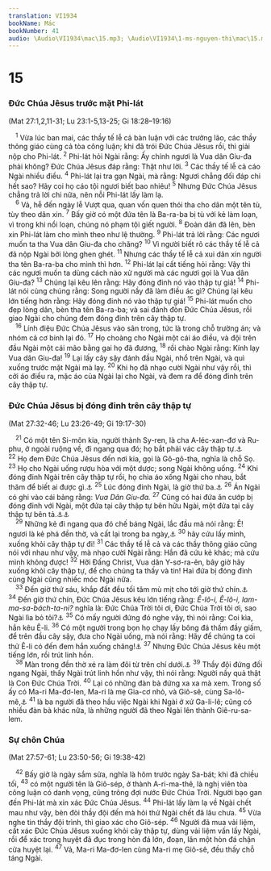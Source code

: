 ```yaml
---
translation: VI1934
bookName: Mác 
bookNumber: 41
audio: \Audio\VI1934\mac\15.mp3; \Audio\VI1934\1-ms-nguyen-thi\mac\15.mp3; \Audio\VI1934\2-ms-david-dong\mac\15.mp3
---
```


<div class="title"><h1>15</h1><h3>Đức Chúa Jêsus trước mặt Phi-lát</h3><p>(Mat 27:1,2,11-31; Lu 23:1-5,13-25; Gi 18:28–19:16)</p></div>
<span class="verse mac_15_1"> <sup>1</sup> Vừa lúc ban mai, các thầy tế lễ cả bàn luận với các trưởng lão, các thầy thông giáo cùng cả tòa công luận; khi đã trói Đức Chúa Jêsus rồi, thì giải nộp cho Phi-lát. </span>
<span class="verse mac_15_2"><sup>2</sup> Phi-lát hỏi Ngài rằng: Ấy chính ngươi là Vua dân Giu-đa phải không? Đức Chúa Jêsus đáp rằng: Thật như lời. </span>
<span class="verse mac_15_3"><sup>3</sup> Các thầy tế lễ cả cáo Ngài nhiều điều. </span>
<span class="verse mac_15_4"><sup>4</sup> Phi-lát lại tra gạn Ngài, mà rằng: Ngươi chẳng đối đáp chi hết sao? Hãy coi họ cáo tội ngươi biết bao nhiêu! </span>
<span class="verse mac_15_5"><sup>5</sup> Nhưng Đức Chúa Jêsus chẳng trả lời chi nữa, nên nỗi Phi-lát lấy làm lạ. <br/></span>
<span class="verse mac_15_6"> <sup>6</sup> Vả, hễ đến ngày lễ Vượt qua, quan vốn quen thói tha cho dân một tên tù, tùy theo dân xin. </span>
<span class="verse mac_15_7"><sup>7</sup> Bấy giờ có một đứa tên là Ba-ra-ba bị tù với kẻ làm loạn, vì trong khi nổi loạn, chúng nó phạm tội giết người. </span>
<span class="verse mac_15_8"><sup>8</sup> Đoàn dân đã lên, bèn xin Phi-lát làm cho mình theo như lệ thường. </span>
<span class="verse mac_15_9"><sup>9</sup> Phi-lát trả lời rằng: Các ngươi muốn ta tha Vua dân Giu-đa cho chăng? </span>
<span class="verse mac_15_10"><sup>10</sup> Vì người biết rõ các thầy tế lễ cả đã nộp Ngài bởi lòng ghen ghét. </span>
<span class="verse mac_15_11"><sup>11</sup> Nhưng các thầy tế lễ cả xui dân xin người tha tên Ba-ra-ba cho mình thì hơn. </span>
<span class="verse mac_15_12"><sup>12</sup> Phi-lát lại cất tiếng hỏi rằng: Vậy thì các ngươi muốn ta dùng cách nào xử người mà các ngươi gọi là Vua dân Giu-đa? </span>
<span class="verse mac_15_13"><sup>13</sup> Chúng lại kêu lên rằng: Hãy đóng đinh nó vào thập tự giá! </span>
<span class="verse mac_15_14"><sup>14</sup> Phi-lát nói cùng chúng rằng: Song người nầy đã làm điều ác gì? Chúng lại kêu lớn tiếng hơn rằng: Hãy đóng đinh nó vào thập tự giá! </span>
<span class="verse mac_15_15"><sup>15</sup> Phi-lát muốn cho đẹp lòng dân, bèn tha tên Ba-ra-ba; và sai đánh đòn Đức Chúa Jêsus, rồi giao Ngài cho chúng đem đóng đinh trên cây thập tự. <br/></span>
<span class="verse mac_15_16"> <sup>16</sup> Lính điệu Đức Chúa Jêsus vào sân trong, tức là trong chỗ trường án; và nhóm cả cơ binh lại đó. </span>
<span class="verse mac_15_17"><sup>17</sup> Họ choàng cho Ngài một cái áo điều, và đội trên đầu Ngài một cái mão bằng gai họ đã đương, </span>
<span class="verse mac_15_18"><sup>18</sup> rồi chào Ngài rằng: Kính lạy Vua dân Giu-đa! </span>
<span class="verse mac_15_19"><sup>19</sup> Lại lấy cây sậy đánh đầu Ngài, nhổ trên Ngài, và quì xuống trước mặt Ngài mà lạy. </span>
<span class="verse mac_15_20"><sup>20</sup> Khi họ đã nhạo cười Ngài như vậy rồi, thì cởi áo điều ra, mặc áo của Ngài lại cho Ngài, và đem ra để đóng đinh trên cây thập tự. <br/></span>
<div class="title"><h3>Đức Chúa Jêsus bị đóng đinh trên cây thập tự</h3><p>(Mat 27:32-46; Lu 23:26-49; Gi 19:17-30)</p></div>
<span class="verse mac_15_21"> <sup>21</sup> Có một tên Si-môn kia, người thành Sy-ren, là cha A-léc-xan-đơ và Ru-phu, ở ngoài ruộng về, đi ngang qua đó; họ bắt phải vác cây thập tự.<a data-toggle="tooltip" data-placement="bottom" title="Ro 16:13">⚓</a></span>
<span class="verse mac_15_22"><sup>22</sup> Họ đem Đức Chúa Jêsus đến nơi kia, gọi là Gô-gô-tha, nghĩa là chỗ Sọ. </span>
<span class="verse mac_15_23"><sup>23</sup> Họ cho Ngài uống rượu hòa với một dược; song Ngài không uống. </span>
<span class="verse mac_15_24"><sup>24</sup> Khi đóng đinh Ngài trên cây thập tự rồi, họ chia áo xống Ngài cho nhau, bắt thăm để biết ai được gì.<a data-toggle="tooltip" data-placement="bottom" title="Thi 22:18">⚓</a></span>
<span class="verse mac_15_25"><sup>25</sup> Lúc đóng đinh Ngài, là giờ thứ ba.<a data-toggle="tooltip" data-placement="bottom" title="Là chín giờ sáng">⚓</a></span>
<span class="verse mac_15_26"><sup>26</sup> Án Ngài có ghi vào cái bảng rằng: <i>Vua Dân Giu-đa. </i></span>
<span class="verse mac_15_27"><sup>27</sup> Cũng có hai đứa ăn cướp bị đóng đinh với Ngài, một đứa tại cây thập tự bên hữu Ngài, một đứa tại cây thập tự bên tả.<a data-toggle="tooltip" data-placement="bottom" title="Có nhiều bản thêm câu 28 rằng: Như vậy được ứng nghiệm lời Kinh thánh rằng: Ngài đã bị kể vào hàng kẻ dữ">⚓</a><a data-toggle="tooltip" data-placement="bottom" title="Es 53:12">⚓</a><br/></span>
<span class="verse mac_15_29"> <sup>29</sup> Những kẻ đi ngang qua đó chế báng Ngài, lắc đầu mà nói rằng: Ê! ngươi là kẻ phá đền thờ, và cất lại trong ba ngày,<a data-toggle="tooltip" data-placement="bottom" title="Thi 22:7; 109:25; Mac 14:58; Gi 2:19">⚓</a></span>
<span class="verse mac_15_30"><sup>30</sup> hãy cứu lấy mình, xuống khỏi cây thập tự đi! </span>
<span class="verse mac_15_31"><sup>31</sup> Các thầy tế lễ cả và các thầy thông giáo cũng nói với nhau như vậy, mà nhạo cười Ngài rằng: Hắn đã cứu kẻ khác; mà cứu mình không được! </span>
<span class="verse mac_15_32"><sup>32</sup> Hỡi Đấng Christ, Vua dân Y-sơ-ra-ên, bây giờ hãy xuống khỏi cây thập tự, để cho chúng ta thấy và tin! Hai đứa bị đóng đinh cùng Ngài cũng nhiếc móc Ngài nữa. <br/></span>
<span class="verse mac_15_33"> <sup>33</sup> Đến giờ thứ sáu, khắp đất đều tối tăm mù mịt cho tới giờ thứ chín.<a data-toggle="tooltip" data-placement="bottom" title="Nghĩa là từ giữa trưa cho đến ba giờ chiều">⚓</a></span>
<span class="verse mac_15_34"><sup>34</sup> Đến giờ thứ chín, Đức Chúa Jêsus kêu lớn tiếng rằng: <i>Ê-lô-i, Ê-lô-i, lam-ma-sa-bách-ta-ni?</i> nghĩa là: Đức Chúa Trời tôi ơi, Đức Chúa Trời tôi ơi, sao Ngài lìa bỏ tôi?<a data-toggle="tooltip" data-placement="bottom" title="Thi 22:1">⚓</a></span>
<span class="verse mac_15_35"><sup>35</sup> Có mấy người đứng đó nghe vậy, thì nói rằng: Coi kìa, hắn kêu Ê-li. </span>
<span class="verse mac_15_36"><sup>36</sup> Có một người trong bọn họ chạy lấy bông đá thấm đầy giấm, để trên đầu cây sậy, đưa cho Ngài uống, mà nói rằng: Hãy để chúng ta coi thử Ê-li có đến đem hắn xuống chăng!<a data-toggle="tooltip" data-placement="bottom" title="Thi 69:21">⚓</a></span>
<span class="verse mac_15_37"><sup>37</sup> Nhưng Đức Chúa Jêsus kêu một tiếng lớn, rồi trút linh hồn. <br/></span>
<span class="verse mac_15_38"> <sup>38</sup> Màn trong đền thờ xé ra làm đôi từ trên chí dưới.<a data-toggle="tooltip" data-placement="bottom" title="Xu 26:31-33">⚓</a></span>
<span class="verse mac_15_39"><sup>39</sup> Thầy đội đứng đối ngang Ngài, thấy Ngài trút linh hồn như vậy, thì nói rằng: Người nầy quả thật là Con Đức Chúa Trời. </span>
<span class="verse mac_15_40"><sup>40</sup> Lại có những đàn bà đứng xa xa mà xem. Trong số ấy có Ma-ri Ma-đơ-len, Ma-ri là mẹ Gia-cơ nhỏ, và Giô-sê, cùng Sa-lô-mê,<a data-toggle="tooltip" data-placement="bottom" title="Lu 8:2-3">⚓</a></span>
<span class="verse mac_15_41"><sup>41</sup> là ba người đã theo hầu việc Ngài khi Ngài ở xứ Ga-li-lê; cũng có nhiều đàn bà khác nữa, là những người đã theo Ngài lên thành Giê-ru-sa-lem. <br/></span>
<div class="title"><h3>Sự chôn Chúa</h3><p>(Mat 27:57-61; Lu 23:50-56; Gi 19:38-42)</p></div>
<span class="verse mac_15_42"> <sup>42</sup> Bấy giờ là ngày sắm sửa, nghĩa là hôm trước ngày Sa-bát; khi đã chiều tối, </span>
<span class="verse mac_15_43"><sup>43</sup> có một người tên là Giô-sép, ở thành A-ri-ma-thê, là nghị viên tòa công luận có danh vọng, cũng trông đợi nước Đức Chúa Trời. Người bạo gan đến Phi-lát mà xin xác Đức Chúa Jêsus. </span>
<span class="verse mac_15_44"><sup>44</sup> Phi-lát lấy làm lạ về Ngài chết mau như vậy, bèn đòi thầy đội đến mà hỏi thử Ngài chết đã lâu chưa. </span>
<span class="verse mac_15_45"><sup>45</sup> Vừa nghe tin thầy đội trình, thì giao xác cho Giô-sép. </span>
<span class="verse mac_15_46"><sup>46</sup> Người đã mua vải liệm, cất xác Đức Chúa Jêsus xuống khỏi cây thập tự, dùng vải liệm vấn lấy Ngài, rồi để xác trong huyệt đã đục trong hòn đá lớn, đoạn, lăn một hòn đá chận cửa huyệt lại. </span>
<span class="verse mac_15_47"><sup>47</sup> Vả, Ma-ri Ma-đơ-len cùng Ma-ri mẹ Giô-sê, đều thấy chỗ táng Ngài. <br/></span>
